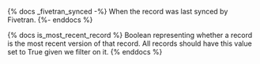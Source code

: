 {% docs _fivetran_synced -%} When the record was last synced by Fivetran. {%- enddocs %}

{% docs is_most_recent_record %} Boolean representing whether a record is the most recent version of that record. All records should have this value set to True given we filter on it. {% enddocs %}